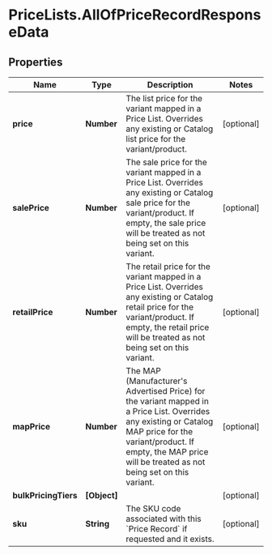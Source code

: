 # PriceLists.AllOfPriceRecordResponseData

## Properties
Name | Type | Description | Notes
------------ | ------------- | ------------- | -------------
**price** | **Number** | The list price for the variant mapped in a Price List. Overrides any existing or Catalog list price for the variant/product.  | [optional] 
**salePrice** | **Number** | The sale price for the variant mapped in a Price List. Overrides any existing or Catalog sale price for the variant/product. If empty, the sale price will be treated as not being set on this variant.  | [optional] 
**retailPrice** | **Number** | The retail price for the variant mapped in a Price List. Overrides any existing or Catalog retail price for the variant/product.  If empty, the retail price will be treated as not being set on this variant.  | [optional] 
**mapPrice** | **Number** | The MAP (Manufacturer&#x27;s Advertised Price) for the variant mapped in a Price List. Overrides any existing or Catalog MAP price for the variant/product. If empty, the MAP price will be treated as not being set on this variant.  | [optional] 
**bulkPricingTiers** | **[Object]** |  | [optional] 
**sku** | **String** | The SKU code associated with this &#x60;Price Record&#x60; if requested and it exists.  | [optional] 
